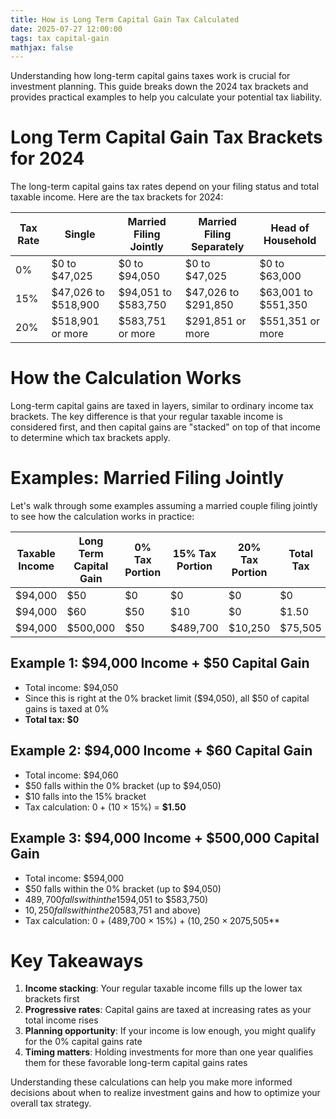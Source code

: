 ```yaml
---
title: How is Long Term Capital Gain Tax Calculated
date: 2025-07-27 12:00:00
tags: tax capital-gain
mathjax: false
---
```


Understanding how long-term capital gains taxes work is crucial for investment planning. This guide breaks down the 2024 tax brackets and provides practical examples to help you calculate your potential tax liability.

<!-- more -->

# Long Term Capital Gain Tax Brackets for 2024

The long-term capital gains tax rates depend on your filing status and total taxable income. Here are the tax brackets for 2024:

| Tax Rate | Single | Married Filing Jointly | Married Filing Separately | Head of Household |
|----------|--------|------------------------|---------------------------|-------------------|
| 0% | $0 to $47,025 | $0 to $94,050 | $0 to $47,025 | $0 to $63,000 |
| 15% | $47,026 to $518,900 | $94,051 to $583,750 | $47,026 to $291,850 | $63,001 to $551,350 |
| 20% | $518,901 or more | $583,751 or more | $291,851 or more | $551,351 or more |

# How the Calculation Works

Long-term capital gains are taxed in layers, similar to ordinary income tax brackets. The key difference is that your regular taxable income is considered first, and then capital gains are "stacked" on top of that income to determine which tax brackets apply.

# Examples: Married Filing Jointly

Let's walk through some examples assuming a married couple filing jointly to see how the calculation works in practice:

| Taxable Income | Long Term Capital Gain | 0% Tax Portion | 15% Tax Portion | 20% Tax Portion | Total Tax |
|----------------|------------------------|----------------|-----------------|-----------------|-----------|
| $94,000 | $50 | $0 | $0 | $0 | $0 |
| $94,000 | $60 | $50 | $10 | $0 | $1.50 |
| $94,000 | $500,000 | $50 | $489,700 | $10,250 | $75,505 |

## Example 1: $94,000 Income + $50 Capital Gain
- Total income: $94,050
- Since this is right at the 0% bracket limit ($94,050), all $50 of capital gains is taxed at 0%
- **Total tax: $0**

## Example 2: $94,000 Income + $60 Capital Gain  
- Total income: $94,060
- $50 falls within the 0% bracket (up to $94,050)
- $10 falls into the 15% bracket
- Tax calculation: $0 + ($10 × 15%) = **$1.50**

## Example 3: $94,000 Income + $500,000 Capital Gain
- Total income: $594,000
- $50 falls within the 0% bracket (up to $94,050)
- $489,700 falls within the 15% bracket ($94,051 to $583,750)
- $10,250 falls within the 20% bracket ($583,751 and above)
- Tax calculation: $0 + ($489,700 × 15%) + ($10,250 × 20%) = **$75,505**

# Key Takeaways

1. **Income stacking**: Your regular taxable income fills up the lower tax brackets first
2. **Progressive rates**: Capital gains are taxed at increasing rates as your total income rises
3. **Planning opportunity**: If your income is low enough, you might qualify for the 0% capital gains rate
4. **Timing matters**: Holding investments for more than one year qualifies them for these favorable long-term capital gains rates

Understanding these calculations can help you make more informed decisions about when to realize investment gains and how to optimize your overall tax strategy.
